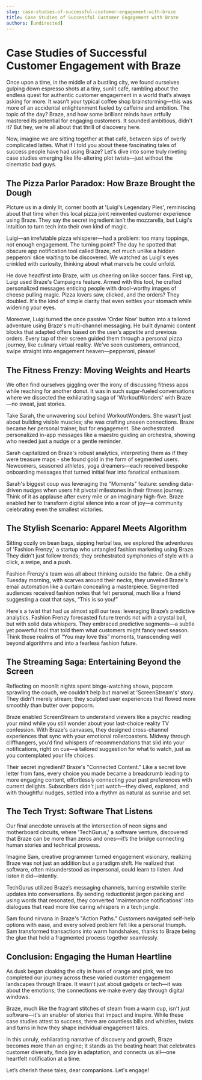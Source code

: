 ```yaml
---
slug: case-studies-of-successful-customer-engagement-with-braze
title: Case Studies of Successful Customer Engagement with Braze
authors: [undirected]
---
```



# Case Studies of Successful Customer Engagement with Braze

Once upon a time, in the middle of a bustling city, we found ourselves gulping down espresso shots at a tiny, sunlit café, rambling about the endless quest for authentic customer engagement in a world that’s always asking for more. It wasn’t your typical coffee shop brainstorming—this was more of an accidental enlightenment fueled by caffeine and ambition. The topic of the day? Braze, and how some brilliant minds have artfully mastered its potential for engaging customers. It sounded ambitious, didn't it? But hey, we’re all about that thrill of discovery here.

Now, imagine we are sitting together at that café, between sips of overly complicated lattes. What if I told you about these fascinating tales of success people have had using Braze? Let's dive into some truly riveting case studies emerging like life-altering plot twists—just without the cinematic bad guys.

## The Pizza Parlor Paradox: How Braze Brought the Dough

Picture us in a dimly lit, corner booth at 'Luigi's Legendary Pies', reminiscing about that time when this local pizza joint reinvented customer experience using Braze. They say the secret ingredient isn’t the mozzarella, but Luigi's intuition to turn tech into their own kind of magic.

Luigi—an irrefutable pizza whisperer—had a problem: too many toppings, not enough engagement. The turning point? The day he spotted that obscure app notification tool called Braze, not much unlike a hidden pepperoni slice waiting to be discovered. We watched as Luigi's eyes crinkled with curiosity, thinking about what marvels he could unfold. 

He dove headfirst into Braze, with us cheering on like soccer fans. First up, Luigi used Braze's Campaigns feature. Armed with this tool, he crafted personalized messages enticing people with drool-worthy images of cheese pulling magic. Pizza lovers saw, clicked, and the orders? They doubled. It's the kind of simple clarity that even settles your stomach while widening your eyes. 

Moreover, Luigi turned the once passive 'Order Now' button into a tailored adventure using Braze's multi-channel messaging. He built dynamic content blocks that adapted offers based on the user’s appetite and previous orders. Every tap of their screen guided them through a personal pizza journey, like culinary virtual reality. We've seen customers, entranced, swipe straight into engagement heaven—pepperoni, please!

## The Fitness Frenzy: Moving Weights and Hearts

We often find ourselves giggling over the irony of discussing fitness apps while reaching for another donut. It was in such sugar-fueled conversations where we dissected the exhilarating saga of 'WorkoutWonders' with Braze—no sweat, just stories.

Take Sarah, the unwavering soul behind WorkoutWonders. She wasn't just about building visible muscles; she was crafting unseen connections. Braze became her personal trainer, but for engagement. She orchestrated personalized in-app messages like a maestro guiding an orchestra, showing who needed just a nudge or a gentle reminder.

Sarah capitalized on Braze's robust analytics, interpreting them as if they were treasure maps - she found gold in the form of segmented users. Newcomers, seasoned athletes, yoga dreamers—each received bespoke onboarding messages that turned initial fear into fanatical enthusiasm.

Sarah's biggest coup was leveraging the "Moments" feature: sending data-driven nudges when users hit pivotal milestones in their fitness journey. Think of it as applause after every mile or an imaginary high-five. Braze enabled her to transform digital silence into a roar of joy—a community celebrating even the smallest victories.

## The Stylish Scenario: Apparel Meets Algorithm

Sitting cozily on bean bags, sipping herbal tea, we explored the adventures of 'Fashion Frenzy,' a startup who untangled fashion marketing using Braze. They didn't just follow trends; they orchestrated symphonies of style with a click, a swipe, and a push.

Fashion Frenzy's team was all about thinking outside the fabric. On a chilly Tuesday morning, with scarves around their necks, they unveiled Braze's email automation like a curtain concealing a masterpiece. Segmented audiences received fashion notes that felt personal, much like a friend suggesting a coat that says, “This is so you!” 

Here's a twist that had us almost spill our teas: leveraging Braze’s predictive analytics. Fashion Frenzy forecasted future trends not with a crystal ball, but with solid data whispers. They embraced predictive segments—a subtle yet powerful tool that told them what customers might fancy next season. Think those realms of “You may love this” moments, transcending well beyond algorithms and into a fearless fashion future.

## The Streaming Saga: Entertaining Beyond the Screen

Reflecting on moonlit nights spent binge-watching shows, popcorn sprawling the couch, we couldn't help but marvel at 'ScreenStream's' story. They didn't merely stream; they sculpted user experiences that flowed more smoothly than butter over popcorn.

Braze enabled ScreenStream to understand viewers like a psychic reading your mind while you still wonder about your last-choice reality TV confession. With Braze's canvases, they designed cross-channel experiences that sync with your emotional rollercoasters. Midway through cliffhangers, you’d find whispers of recommendations that slid into your notifications, right on cue—a tailored suggestion for what to watch, just as you contemplated your life choices.

Their secret ingredient? Braze's "Connected Content." Like a secret love letter from fans, every choice you made became a breadcrumb leading to more engaging content, effortlessly connecting your past preferences with current delights. Subscribers didn't just watch—they dived, explored, and with thoughtful nudges, settled into a rhythm as natural as sunrise and set.

## The Tech Tryst: Software That Listens

Our final anecdote unravels at the intersection of neon signs and motherboard circuits, where 'TechGurus,' a software venture, discovered that Braze can be more than zeros and ones—it’s the bridge connecting human stories and technical prowess.

Imagine Sam, creative programmer turned engagement visionary, realizing Braze was not just an addition but a paradigm shift. He realized that software, often misunderstood as impersonal, could learn to listen. And listen it did—intently.

TechGurus utilized Braze’s messaging channels, turning erstwhile sterile updates into conversations. By sending reductionist jargon packing and using words that resonated, they converted 'maintenance notifications' into dialogues that read more like caring whispers in a tech jungle.

Sam found nirvana in Braze's "Action Paths." Customers navigated self-help options with ease, and every solved problem felt like a personal triumph. Sam transformed transactions into warm handshakes, thanks to Braze being the glue that held a fragmented process together seamlessly.

## Conclusion: Engaging the Human Heartline

As dusk began cloaking the city in hues of orange and pink, we too completed our journey across these varied customer engagement landscapes through Braze. It wasn't just about gadgets or tech—it was about the emotions; the connections we make every day through digital windows.

Braze, much like the fragrant stitches of steam from a warm cup, isn't just software—it's an enabler of stories that impact and inspire. While these case studies attest to success, there are countless bills and whistles, twists and turns in how they shape individual engagement tales.

In this unruly, exhilarating narrative of discovery and growth, Braze becomes more than an engine; it stands as the beating heart that celebrates customer diversity, finds joy in adaptation, and connects us all—one heartfelt notification at a time.

Let’s cherish these tales, dear companions. Let's engage!